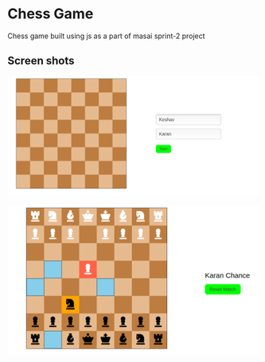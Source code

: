 # Chess Game
Chess game built using js as a part of masai sprint-2 project
## Screen shots

![Game screenshot 1](screenShots/s1.png)


![Game screenshot 2](screenShots/s2.png)

